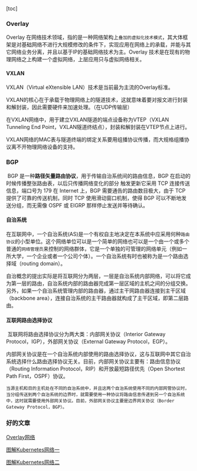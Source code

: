 [toc]

### Overlay

  Overlay 在网络技术领域，指的是一种网络架构上`叠加的虚拟化技术模式`，其大体框架是对基础网络不进行大规模修改的条件下，实现应用在网络上的承载，并能与其它网络业务分离，并且以基于IP的基础网络技术为主。Overlay 技术是在现有的物理网络之上构建一个虚拟网络，上层应用只与虚拟网络相关。



#### VXLAN

VXLAN（Virtual eXtensible LAN）技术是当前最为主流的Overlay标准。

VXLAN的核心在于承载于物理网络上的隧道技术，这就意味着要对报文进行封装和解封装，因此需要硬件来加速处理。（在UDP传输层）

在VXLAN网络中，用于建立VXLAN隧道的端点设备称为VTEP（VXLAN Tunneling End Point，VXLAN隧道终结点），封装和解封装在VTEP节点上进行。

VXLAN网络的MAC表与隧道终端的绑定关系要用组播协议传播，而大规格组播协议离不开物理网络设备的支持。



### BGP

​		BGP 是一种**路径矢量路由协议**，用于传输自治系统间的路由信息，BGP 在启动的时候传播整张路由表，以后只传播网络变化的部分 触发更新它采用 TCP 连接传送信息，端口号为 179 在 Internet 上，BGP 需要通告的路由数目极大，由于 TCP 提供了可靠的传送机制，同时 TCP 使用滑动窗口机制，使得 BGP 可以不断地发送分组，而无需像 OSPF 或 EIGRP 那样停止发送并等待确认。

#### 自治系统

​		在互联网中，一个自治系统(AS)是一个有权自主地决定在本系统中应采用何种`路由协议`的小型单位。这个网络单位可以是一个简单的网络也可以是一个由一个或多个普通的`网络管理员`来控制的网络群体，它是一个单独的可管理的网络单元（例如一所大学，一个企业或者一个公司个体）。一个自治系统有时也被称为是一个路由选择域（routing domain）。

​		自治概念的提出实际是将互联网分为两层，一层是自治系统内部网络，可以将它成为第一层的路由，自治系统内部的路由器完成第一层区域的主机之间的分组交换。另外，如果一个自治系统管理内部的路由器，通过主干网路由器连接到主干区域（backbone area），连接自治系统的主干路由器就构成了主干区域，即第二层路由。

#### 互联网路由选择协议

​		互联网将路由选择协议分为两大类：内部网关协议（Interior Gateway Protocol，IGP），外部网关协议（External Gateway Protocol，EGP）。

​	    内部网关协议是在一个自治系统内部使用的路由选择协议，这与互联网中其它自治系统选择什么路由选择协议无关。目前，内部网关协议主要有：路由信息协议（Routing Information Protocol，RIP）和开放最短路径优先（Open Shortest Path First，OSPF）协议。

  	当源主机和目的主机处在不同的自治系统中，并且这两个自治系统使用不同的内部网管协议时，当分组传送到两个自治系统的边界时，就需要使用一种协议将路由信息传递到另一个自治系统中，这时就需要使用外部网关协议。目前，外部网关协议主要是边界网关协议（Border Gateway Protocol，BGP）。

### 好的文章

[Overlay网络](https://blog.csdn.net/zhaihaifei/article/details/74340428)

[图解Kubernetes网络一](https://mp.weixin.qq.com/s/NETiIHI7pib1Ws6ltPDtjA)

[图解Kubernetes网络二](https://mp.weixin.qq.com/s/QZhWxFKZ-RHAvQ_xev-sbg)

